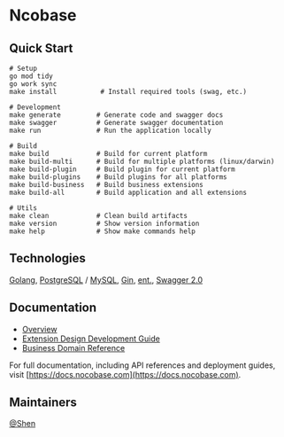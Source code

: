 # Ncobase

## Quick Start

```shell
# Setup
go mod tidy
go work sync
make install           # Install required tools (swag, etc.)

# Development
make generate         # Generate code and swagger docs
make swagger          # Generate swagger documentation
make run              # Run the application locally

# Build
make build            # Build for current platform
make build-multi      # Build for multiple platforms (linux/darwin)
make build-plugin     # Build plugin for current platform
make build-plugins    # Build plugins for all platforms
make build-business   # Build business extensions
make build-all        # Build application and all extensions

# Utils
make clean            # Clean build artifacts
make version          # Show version information
make help             # Show make commands help
```

## Technologies

[Golang](https://go.dev), [PostgreSQL](https://www.postgresql.org) / [MySQL](https://www.mysql.com), [Gin](https://github.com/gin-gonic/gin), [ent.](https://entgo.io), [Swagger 2.0](https://github.com/swaggo/gin-swagger)

## Documentation

- [Overview](docs/Overview.md)
- [Extension Design Development Guide](docs/Extension_Design_Development_Guide.md)
- [Business Domain Reference](docs/Business_Domain_Reference.md)

For full documentation, including API references and deployment guides, visit [https://docs.nocobase.com](https://docs.nocobase.com).

## Maintainers

[@Shen](https://github.com/haiyon)
